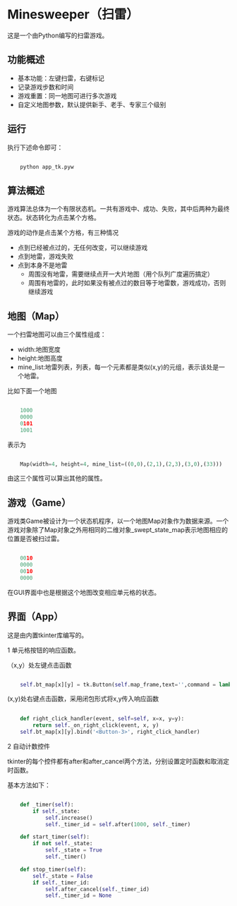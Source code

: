 # Minesweeper（扫雷）

这是一个由Python编写的扫雷游戏。


## 功能概述

* 基本功能：左键扫雷，右键标记
* 记录游戏步数和时间
* 游戏重置：同一地图可进行多次游戏
* 自定义地图参数，默认提供新手、老手、专家三个级别

## 运行

执行下述命令即可：

```python

    python app_tk.pyw
```

## 算法概述

游戏算法总体为一个有限状态机。一共有游戏中、成功、失败，其中后两种为最终状态。状态转化为点击某个方格。

游戏的动作是点击某个方格，有三种情况

* 点到已经被点过的，无任何改变，可以继续游戏
* 点到地雷，游戏失败
* 点到本身不是地雷
    * 周围没有地雷，需要继续点开一大片地图（用个队列广度遍历搞定）
    * 周围有地雷的，此时如果没有被点过的数目等于地雷数，游戏成功，否则继续游戏
 
## 地图（Map）

一个扫雷地图可以由三个属性组成：

* width:地图宽度
* height:地图高度
* mine_list:地雷列表，列表，每一个元素都是类似(x,y)的元组，表示该处是一个地雷。

比如下面一个地图

```python

	1000
	0000
    0101
    1001
```
表示为

```python

	Map(width=4, height=4, mine_list=((0,0),(2,1),(2,3),(3,0),(33)))
```
由这三个属性可以算出其他的属性。


## 游戏（Game）

游戏类Game被设计为一个状态机程序，以一个地图Map对象作为数据来源。一个游戏对象除了Map对象之外用相同的二维对象_swept_state_map表示地图相应的位置是否被扫过雷。

```python

    0010
    0000
    0010
    0000
```

在GUI界面中也是根据这个地图改变相应单元格的状态。



## 界面（App）

这是由内置tkinter库编写的。

1 单元格按钮的响应函数。

（x,y）处左键点击函数

```python

	self.bt_map[x][y] = tk.Button(self.map_frame,text='',command = lambda x=x,y=y:self._on_click(x,y))
```

(x,y)处右键点击函数，采用闭包形式将x,y传入响应函数

```python
            
	def right_click_handler(event, self=self, x=x, y=y):
	    return self._on_right_click(event, x, y)
	self.bt_map[x][y].bind('<Button-3>', right_click_handler)
```

2 自动计数控件

tkinter的每个控件都有after和after_cancel两个方法，分别设置定时函数和取消定时函数。

基本方法如下：

```python

    def _timer(self):
        if self._state:
            self.increase()
            self._timer_id = self.after(1000, self._timer)

    def start_timer(self):
        if not self._state:
            self._state = True
            self._timer()

    def stop_timer(self):
        self._state = False
        if self._timer_id:
            self.after_cancel(self._timer_id)
            self._timer_id = None
```